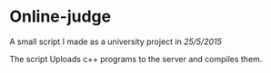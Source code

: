 # Online-judge

A small script I made as a university project in *25/5/2015*

The script Uploads c++ programs to the server and compiles them.